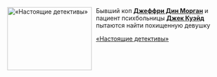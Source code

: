 <!--2025-06-13 23:00:50-->
<div class="yb">
  <div class="rss kino_kino"><a href="https://www.kino-teatr.ru/video/50356/" title="«Настоящие детективы»"><img src="https://www.kino-teatr.ru/video/6/5/50356/poster.jpg" width="196" height="147" align="left" hspace="5" style="margin: 0px 10px 0px 5px" alt="«Настоящие детективы»"/></a>Бывший коп <a href=https://www.kino-teatr.ru/kino/acter/m/hollywood/73865/bio/ target=_blank><strong>Джеффри Дин Морган</strong></a> и пациент психбольницы <a href=https://www.kino-teatr.ru/kino/acter/m/hollywood/443668/bio/ target=_blank><strong>Джек Куэйд</strong></a> пытаются найти похищенную девушку <p class="titl"><a href="https://www.kino-teatr.ru/video/50356/">«Настоящие детективы»</a></p></div>
</div>
